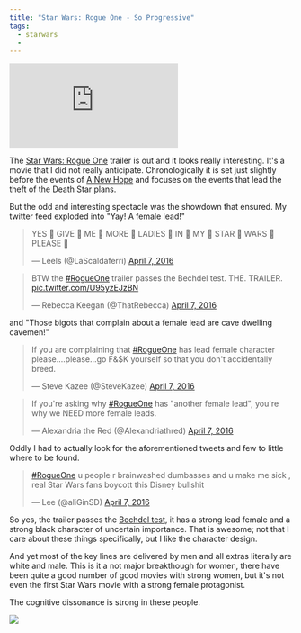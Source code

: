 ```yaml
---
title: "Star Wars: Rogue One - So Progressive" 
tags:
  - starwars
  - 
---
```


<div class="videoWrapper">
    <iframe src="https://www.youtube.com/embed/Wji-BZ0oCwg" frameborder="0" allowfullscreen></iframe>
</div>    

The [Star Wars: Rogue One][1] trailer is out and it looks really interesting. 
It's a movie that I did not really anticipate. Chronologically it is set just 
slightly before the events of [A New Hope][2] and focuses on the events that 
lead the theft of the Death Star plans.

But the odd and interesting spectacle was the showdown that ensured. My twitter
feed exploded into "Yay! A female lead!" 

<blockquote class="twitter-tweet" data-lang="en"><p lang="en" dir="ltr">YES 👏 GIVE 👏 ME 👏 MORE 👏 LADIES 👏 IN 👏 MY 👏 STAR 👏 WARS 👏 PLEASE 👏</p>&mdash; Leels (@LaScaldaferri) <a href="https://twitter.com/LaScaldaferri/status/718140006842249216">April 7, 2016</a></blockquote>

<blockquote class="twitter-tweet" data-lang="en"><p lang="en" dir="ltr">BTW the <a href="https://twitter.com/hashtag/RogueOne?src=hash">#RogueOne</a> trailer passes the Bechdel test. THE. TRAILER. <a href="https://t.co/U95yzEJzBN">pic.twitter.com/U95yzEJzBN</a></p>&mdash; Rebecca Keegan (@ThatRebecca) <a href="https://twitter.com/ThatRebecca/status/718118418575175680">April 7, 2016</a></blockquote>

<!--more-->

and "Those bigots that complain about a female lead are cave dwelling cavemen!"

<blockquote class="twitter-tweet" data-lang="en"><p lang="en" dir="ltr">If you are complaining that <a href="https://twitter.com/hashtag/RogueOne?src=hash">#RogueOne</a> has lead female character please....please...go F&amp;$K yourself so that you don&#39;t accidentally breed.</p>&mdash; Steve Kazee (@SteveKazee) <a href="https://twitter.com/SteveKazee/status/718114488424251393">April 7, 2016</a></blockquote>

<blockquote class="twitter-tweet" data-lang="en"><p lang="en" dir="ltr">If you&#39;re asking why <a href="https://twitter.com/hashtag/RogueOne?src=hash">#RogueOne</a> has &quot;another female lead&quot;, you&#39;re why we NEED more female leads.</p>&mdash; Alexandria the Red (@Alexandriathred) <a href="https://twitter.com/Alexandriathred/status/718115092659744772">April 7, 2016</a></blockquote>

Oddly I had to actually look for the aforementioned tweets and few to little 
where to be found. 

<blockquote class="twitter-tweet" data-lang="en"><p lang="en" dir="ltr"><a href="https://twitter.com/hashtag/RogueOne?src=hash">#RogueOne</a> u people r brainwashed dumbasses and u make me sick , real Star Wars fans boycott this Disney bullshit</p>&mdash; Lee (@aliGinSD) <a href="https://twitter.com/aliGinSD/status/718226296887754754">April 7, 2016</a></blockquote>

So yes, the trailer passes the [Bechdel test][3], it has a strong lead female 
and a strong black character of uncertain importance. That is awesome; not that
I care about these things specifically, but I like the character design. 

And yet most of the key lines are delivered by men and all extras literally are 
white and male. This is it a not major breakthough for women, there have been 
quite a good number of good movies with strong women, but it's not even the first 
Star Wars movie with a strong female protagonist.

The cognitive dissonance is strong in these people. 

<div class="center">
    <img src="/media/suchrogueone.png" class="img-responsive">
</div>

[1]: https://www.youtube.com/watch?v=Wji-BZ0oCwg
[2]: http://www.imdb.com/title/tt0076759/
[3]: https://en.wikipedia.org/wiki/Bechdel_test

<script async src="//platform.twitter.com/widgets.js" charset="utf-8"></script>

